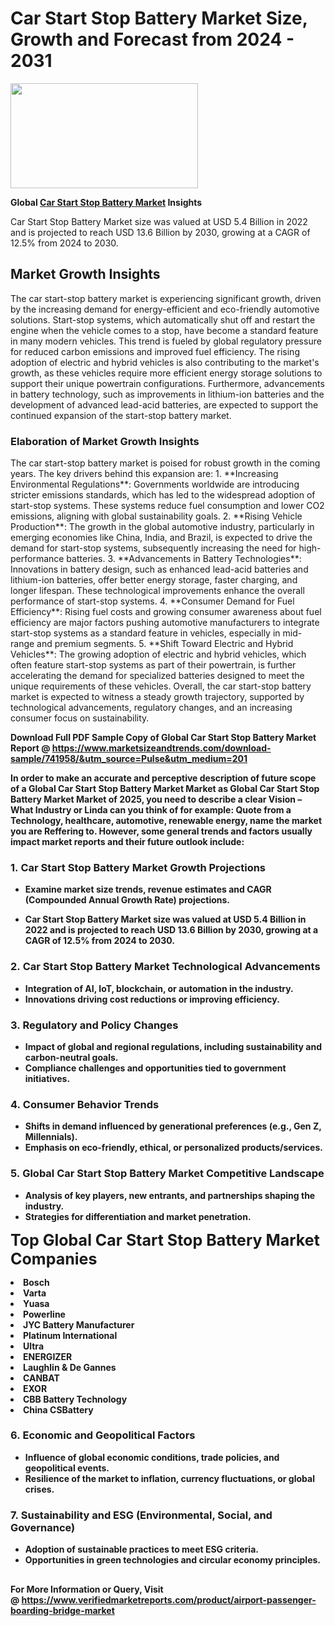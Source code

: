<H1>Car Start Stop Battery Market Size, Growth and Forecast from 2024 - 2031</H1><img class="aligncenter size-medium wp-image-584254" src="https://thirdeyenews.in/wp-content/uploads/2024/09/Global-Market-Research-300x168.jpeg" alt="" width="300" height="168" /><p><strong>Global&nbsp;<a href="https://www.marketsizeandtrends.com/download-sample/741958/&amp;utm_source=Pulse&amp;utm_medium=201">Car Start Stop Battery Market</a> Insights</strong></p><p>Car Start Stop Battery Market size was valued at USD 5.4 Billion in 2022 and is projected to reach USD 13.6 Billion by 2030, growing at a CAGR of 12.5% from 2024 to 2030.</p><p><h2>Market Growth Insights</h2> The car start-stop battery market is experiencing significant growth, driven by the increasing demand for energy-efficient and eco-friendly automotive solutions. Start-stop systems, which automatically shut off and restart the engine when the vehicle comes to a stop, have become a standard feature in many modern vehicles. This trend is fueled by global regulatory pressure for reduced carbon emissions and improved fuel efficiency. The rising adoption of electric and hybrid vehicles is also contributing to the market's growth, as these vehicles require more efficient energy storage solutions to support their unique powertrain configurations. Furthermore, advancements in battery technology, such as improvements in lithium-ion batteries and the development of advanced lead-acid batteries, are expected to support the continued expansion of the start-stop battery market. <p><strong></strong></p> <h3>Elaboration of Market Growth Insights</h3> The car start-stop battery market is poised for robust growth in the coming years. The key drivers behind this expansion are: 1. **Increasing Environmental Regulations**: Governments worldwide are introducing stricter emissions standards, which has led to the widespread adoption of start-stop systems. These systems reduce fuel consumption and lower CO2 emissions, aligning with global sustainability goals. 2. **Rising Vehicle Production**: The growth in the global automotive industry, particularly in emerging economies like China, India, and Brazil, is expected to drive the demand for start-stop systems, subsequently increasing the need for high-performance batteries. 3. **Advancements in Battery Technologies**: Innovations in battery design, such as enhanced lead-acid batteries and lithium-ion batteries, offer better energy storage, faster charging, and longer lifespan. These technological improvements enhance the overall performance of start-stop systems. 4. **Consumer Demand for Fuel Efficiency**: Rising fuel costs and growing consumer awareness about fuel efficiency are major factors pushing automotive manufacturers to integrate start-stop systems as a standard feature in vehicles, especially in mid-range and premium segments. 5. **Shift Toward Electric and Hybrid Vehicles**: The growing adoption of electric and hybrid vehicles, which often feature start-stop systems as part of their powertrain, is further accelerating the demand for specialized batteries designed to meet the unique requirements of these vehicles. Overall, the car start-stop battery market is expected to witness a steady growth trajectory, supported by technological advancements, regulatory changes, and an increasing consumer focus on sustainability. <p><strong></p><p><span class=""><strong>Download Full PDF Sample Copy of Global Car Start Stop Battery Market Report</strong> @ <a href="https://www.marketsizeandtrends.com/download-sample/741958/&amp;utm_source=Pulse&amp;utm_medium=201" target="_blank">https://www.marketsizeandtrends.com/download-sample/741958/&amp;utm_source=Pulse&amp;utm_medium=201</a></span></p><p>In order to make an accurate and perceptive description of future scope of a Global&nbsp;Car Start Stop Battery Market Market as Global&nbsp;Car Start Stop Battery Market Market of 2025, you need to describe a clear Vision &ndash; What Industry or Linda can you think of for example: Quote from a Technology, healthcare, automotive, renewable energy, name the market you are Reffering to. However, some general trends and factors usually impact market reports and their future outlook include:</p><h3>1.&nbsp;<strong>Car Start Stop Battery Market Growth Projections</strong></h3><ul><li>Examine market size trends, revenue estimates and CAGR (Compounded Annual Growth Rate) projections.</li><li><p>Car Start Stop Battery Market size was valued at USD 5.4 Billion in 2022 and is projected to reach USD 13.6 Billion by 2030, growing at a CAGR of 12.5% from 2024 to 2030.</p></li></ul><h3>2.&nbsp;<strong>Car Start Stop Battery Market Technological Advancements</strong></h3><ul><li>Integration of AI, IoT, blockchain, or automation in the industry.</li><li>Innovations driving cost reductions or improving efficiency.</li></ul><h3>3.&nbsp;<strong>Regulatory and Policy Changes</strong></h3><ul><li>Impact of global and regional regulations, including sustainability and carbon-neutral goals.</li><li>Compliance challenges and opportunities tied to government initiatives.</li></ul><h3>4.&nbsp;<strong>Consumer Behavior Trends</strong></h3><ul><li>Shifts in demand influenced by generational preferences (e.g., Gen Z, Millennials).</li><li>Emphasis on eco-friendly, ethical, or personalized products/services.</li></ul><h3>5.&nbsp;<strong>Global Car Start Stop Battery Market Competitive Landscape</strong></h3><ul><li>Analysis of key players, new entrants, and partnerships shaping the industry.</li><li>Strategies for differentiation and market penetration.</li></ul><p data-pm-slice="1 1 []"><span style="color: inherit; font-family: inherit; font-size: 25px;">Top Global Car Start Stop Battery Market Companies</span></p><div class="" data-test-id=""><p><li>Bosch</li><li> Varta</li><li> Yuasa</li><li> Powerline</li><li> JYC Battery Manufacturer</li><li> Platinum International</li><li> Ultra</li><li> ENERGIZER</li><li> Laughlin & De Gannes</li><li> CANBAT</li><li> EXOR</li><li> CBB Battery Technology</li><li> China CSBattery</li></p></div><h3>6.&nbsp;<strong>Economic and Geopolitical Factors</strong></h3><ul><li>Influence of global economic conditions, trade policies, and geopolitical events.</li><li>Resilience of the market to inflation, currency fluctuations, or global crises.</li></ul><h3>7.&nbsp;<strong>Sustainability and ESG (Environmental, Social, and Governance)</strong></h3><ul><li>Adoption of sustainable practices to meet ESG criteria.</li><li>Opportunities in green technologies and circular economy principles.</li></ul><h2><strong style="font-size: 14px;">For More Information or Query, Visit @&nbsp;</strong><a style="background-color: #ffffff; font-size: 14px;" href="https://www.marketsizeandtrends.com/report/car-start-stop-battery-market/" target="_blank">https://www.verifiedmarketreports.com/product/airport-passenger-boarding-bridge-market</a></h2>
